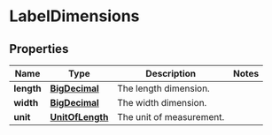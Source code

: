 
# LabelDimensions

## Properties
Name | Type | Description | Notes
------------ | ------------- | ------------- | -------------
**length** | [**BigDecimal**](BigDecimal.md) | The length dimension. | 
**width** | [**BigDecimal**](BigDecimal.md) | The width dimension. | 
**unit** | [**UnitOfLength**](UnitOfLength.md) | The unit of measurement. | 



